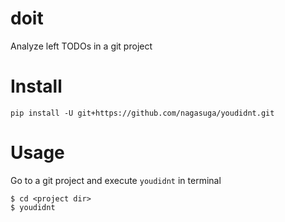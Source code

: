 doit
====

Analyze left TODOs in a git project


Install
=======

```
pip install -U git+https://github.com/nagasuga/youdidnt.git
```


Usage
=====

Go to a git project and execute `youdidnt` in terminal

```
$ cd <project dir>
$ youdidnt
```
